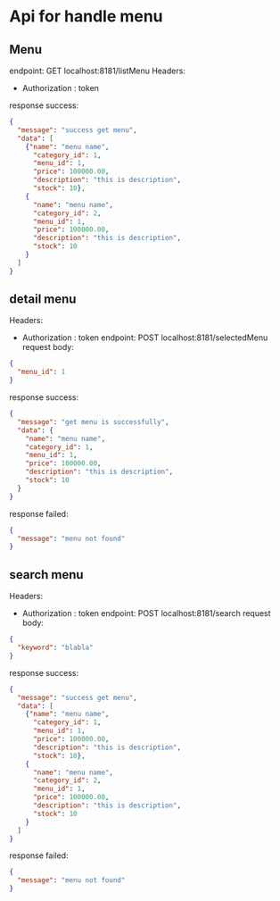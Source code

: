 # Api for handle menu

## Menu
endpoint: GET localhost:8181/listMenu
Headers:
- Authorization : token

response success:
```json
{
  "message": "success get menu",
  "data": [
    {"name": "menu name",
      "category_id": 1,
      "menu_id": 1,
      "price": 100000.00,
      "description": "this is description",
      "stock": 10},
    {
      "name": "menu name",
      "category_id": 2,
      "menu_id": 1,
      "price": 100000.00,
      "description": "this is description",
      "stock": 10
    }
  ]
}
```

## detail menu
Headers:
- Authorization : token
endpoint: POST localhost:8181/selectedMenu
  request body:
```json
{
  "menu_id": 1
}
```

response success:

```json
{
  "message": "get menu is successfully",
  "data": {
    "name": "menu name",
    "category_id": 1,
    "menu_id": 1,
    "price": 100000.00,
    "description": "this is description",
    "stock": 10
  }
}
```
response failed:
```json
{
  "message": "menu not found"
}
```

## search menu
Headers:
- Authorization : token
  endpoint: POST localhost:8181/search
  request body:
```json
{
  "keyword": "blabla"
}
```

response success:

```json
{
  "message": "success get menu",
  "data": [
    {"name": "menu name",
      "category_id": 1,
      "menu_id": 1,
      "price": 100000.00,
      "description": "this is description",
      "stock": 10},
    {
      "name": "menu name",
      "category_id": 2,
      "menu_id": 1,
      "price": 100000.00,
      "description": "this is description",
      "stock": 10
    }
  ]
}
```
response failed:
```json
{
  "message": "menu not found"
}
```
